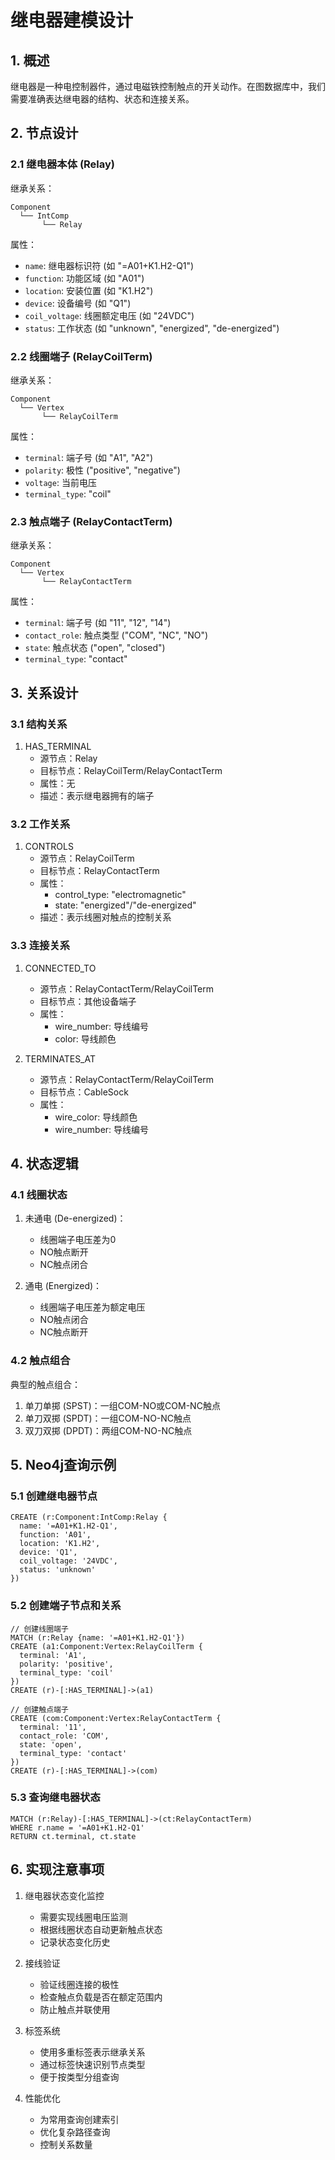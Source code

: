# 继电器建模设计

## 1. 概述

继电器是一种电控制器件，通过电磁铁控制触点的开关动作。在图数据库中，我们需要准确表达继电器的结构、状态和连接关系。

## 2. 节点设计

### 2.1 继电器本体 (Relay)

继承关系：
```
Component
  └── IntComp
       └── Relay
```

属性：
- `name`: 继电器标识符 (如 "=A01+K1.H2-Q1")
- `function`: 功能区域 (如 "A01")
- `location`: 安装位置 (如 "K1.H2")
- `device`: 设备编号 (如 "Q1")
- `coil_voltage`: 线圈额定电压 (如 "24VDC")
- `status`: 工作状态 (如 "unknown", "energized", "de-energized")

### 2.2 线圈端子 (RelayCoilTerm)

继承关系：
```
Component
  └── Vertex
       └── RelayCoilTerm
```

属性：
- `terminal`: 端子号 (如 "A1", "A2")
- `polarity`: 极性 ("positive", "negative")
- `voltage`: 当前电压
- `terminal_type`: "coil"

### 2.3 触点端子 (RelayContactTerm)

继承关系：
```
Component
  └── Vertex
       └── RelayContactTerm
```

属性：
- `terminal`: 端子号 (如 "11", "12", "14")
- `contact_role`: 触点类型 ("COM", "NC", "NO")
- `state`: 触点状态 ("open", "closed")
- `terminal_type`: "contact"

## 3. 关系设计

### 3.1 结构关系

1. HAS_TERMINAL
   - 源节点：Relay
   - 目标节点：RelayCoilTerm/RelayContactTerm
   - 属性：无
   - 描述：表示继电器拥有的端子

### 3.2 工作关系

1. CONTROLS
   - 源节点：RelayCoilTerm
   - 目标节点：RelayContactTerm
   - 属性：
     - control_type: "electromagnetic"
     - state: "energized"/"de-energized"
   - 描述：表示线圈对触点的控制关系

### 3.3 连接关系

1. CONNECTED_TO
   - 源节点：RelayContactTerm/RelayCoilTerm
   - 目标节点：其他设备端子
   - 属性：
     - wire_number: 导线编号
     - color: 导线颜色

2. TERMINATES_AT
   - 源节点：RelayContactTerm/RelayCoilTerm
   - 目标节点：CableSock
   - 属性：
     - wire_color: 导线颜色
     - wire_number: 导线编号

## 4. 状态逻辑

### 4.1 线圈状态

1. 未通电 (De-energized)：
   - 线圈端子电压差为0
   - NO触点断开
   - NC触点闭合

2. 通电 (Energized)：
   - 线圈端子电压差为额定电压
   - NO触点闭合
   - NC触点断开

### 4.2 触点组合

典型的触点组合：
1. 单刀单掷 (SPST)：一组COM-NO或COM-NC触点
2. 单刀双掷 (SPDT)：一组COM-NO-NC触点
3. 双刀双掷 (DPDT)：两组COM-NO-NC触点

## 5. Neo4j查询示例

### 5.1 创建继电器节点
```cypher
CREATE (r:Component:IntComp:Relay {
  name: '=A01+K1.H2-Q1',
  function: 'A01',
  location: 'K1.H2',
  device: 'Q1',
  coil_voltage: '24VDC',
  status: 'unknown'
})
```

### 5.2 创建端子节点和关系
```cypher
// 创建线圈端子
MATCH (r:Relay {name: '=A01+K1.H2-Q1'})
CREATE (a1:Component:Vertex:RelayCoilTerm {
  terminal: 'A1',
  polarity: 'positive',
  terminal_type: 'coil'
})
CREATE (r)-[:HAS_TERMINAL]->(a1)

// 创建触点端子
CREATE (com:Component:Vertex:RelayContactTerm {
  terminal: '11',
  contact_role: 'COM',
  state: 'open',
  terminal_type: 'contact'
})
CREATE (r)-[:HAS_TERMINAL]->(com)
```

### 5.3 查询继电器状态
```cypher
MATCH (r:Relay)-[:HAS_TERMINAL]->(ct:RelayContactTerm)
WHERE r.name = '=A01+K1.H2-Q1'
RETURN ct.terminal, ct.state
```

## 6. 实现注意事项

1. 继电器状态变化监控
   - 需要实现线圈电压监测
   - 根据线圈状态自动更新触点状态
   - 记录状态变化历史

2. 接线验证
   - 验证线圈连接的极性
   - 检查触点负载是否在额定范围内
   - 防止触点并联使用

3. 标签系统
   - 使用多重标签表示继承关系
   - 通过标签快速识别节点类型
   - 便于按类型分组查询

4. 性能优化
   - 为常用查询创建索引
   - 优化复杂路径查询
   - 控制关系数量